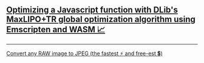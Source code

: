 ## [Optimizing a Javascript function with DLib's MaxLIPO+TR global optimization algorithm using Emscripten and WASM 📈](https://dany-demise.github.io/blog/optimizing-a-javascript-function-with-dlibs-maxlipotr-global-optimization-algorithm-using-emscripten-and-wasm)

---

[Convert any RAW image to JPEG (the fastest ⚡ and free-est 💲)](https://dany-demise.github.io/any-raw-to-jpg)

